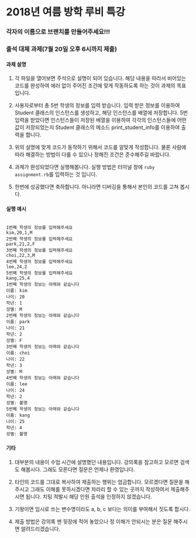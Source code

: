 # 2018년 여름 방학 루비 특강    
### 각자의 이름으로 브랜치를 만들어주세요!!!    

### 출석 대체 과제(7월 20일 오후 6시까지 제출)

#### 과제 설명    
1. 각 파일을 열어보면 주석으로 설명이 되어 있습니다. 해당 내용을 따라서 비어있는 코드를 완성하여 에러 없이 주어진 조건에 맞게 작동하도록 하는 것이 과제의 목표입니다.

2. 사용자로부터 총 5번 학생의 정보를 입력 받습니다. 입력 받은 정보를 이용하여 Student 클래스의 인스턴스를 생성하고, 해당 인스턴스를 배열에 저장합니다. 5번 입력을 받았다면 인스턴스들이 저장된 배열을 이용하여 각각의 인스턴스들에 어떤 값이 저장되었는지 Student 클래스의 메소드 print_student_info를 이용하여 출력을 합니다.

3. 위의 설명에 맞게 코드가 동작하기 위해서 코드를 알맞게 작성합니다. 물론 사람에 따라 해결하는 방법이 다를 수 있으나 정해진 조건은 준수해주길 바랍니다.

4. 과제가 완성되었다면 실행해봅니다. 실행 방법은 터미널 창에 `ruby assignment.rb`를 입력하는 것 입니다.

5. 한번에 성공했다면 축하합니다. 아니라면 디버깅을 통해서 본인의 코드를 고쳐 봅시다.

#### 실행 예시    
<code>
1번째 학생의 정보를 입력해주세요    
kim,20,1,M    
2번째 학생의 정보를 입력해주세요    
park,21,2,F    
3번째 학생의 정보를 입력해주세요    
choi,22,3,M    
4번째 학생의 정보를 입력해주세요    
lee,24,2    
5번째 학생의 정보를 입력해주세요    
kang,25,4    
1번째 학생의 정보는 아래와 같습니다    
이름: kim    
나이: 20    
학년: 1    
성별: M    
2번째 학생의 정보는 아래와 같습니다    
이름: park    
나이: 21    
학년: 2    
성별: F    
3번째 학생의 정보는 아래와 같습니다    
이름: choi    
나이: 22    
학년: 3    
성별: M    
4번째 학생의 정보는 아래와 같습니다    
이름: lee    
나이: 24    
학년: 2    
성별: 불명    
5번째 학생의 정보는 아래와 같습니다    
이름: kang    
나이: 25    
학년: 4    
성별: 불명
</code>

#### 기타    
1. 대부분의 내용이 수업 시간에 설명했던 내용입니다. 강의록을 참고하고 모르면 검색도 해봅시다. 그래도 모른다면 질문은 언제나 환영입니다.

2. 타인의 코드를 그대로 복사하여 제출하는 행위는 엄금합니다. 모르겠다면 질문을 해주시고 그래도 이해를 못하시겠다면 차라리 할 수 있는 곳까지 작성하여서 제출해주시면 됩니다. 치팅 적발시 해당 인원 출석을 인정하지 않겠습니다.

3. 기왕이면 임시로 쓰는 변수명이라도 a, b, c 보다는 의미를 부여해서 짓도록 합시다.

4. 제출 방법은 강의록 맨 뒷장에 적어 놓았으나 정 이해가 안되시는 분은 질문 해주시면 알려드리겠습니다.
